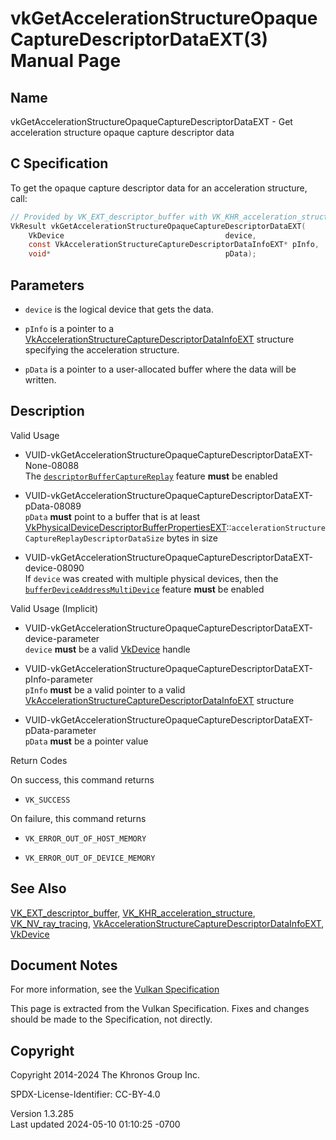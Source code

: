 # vkGetAccelerationStructureOpaqueCaptureDescriptorDataEXT(3) Manual Page

## Name

vkGetAccelerationStructureOpaqueCaptureDescriptorDataEXT - Get
acceleration structure opaque capture descriptor data



## <a href="#_c_specification" class="anchor"></a>C Specification

To get the opaque capture descriptor data for an acceleration structure,
call:

``` c
// Provided by VK_EXT_descriptor_buffer with VK_KHR_acceleration_structure or VK_NV_ray_tracing
VkResult vkGetAccelerationStructureOpaqueCaptureDescriptorDataEXT(
    VkDevice                                    device,
    const VkAccelerationStructureCaptureDescriptorDataInfoEXT* pInfo,
    void*                                       pData);
```

## <a href="#_parameters" class="anchor"></a>Parameters

- `device` is the logical device that gets the data.

- `pInfo` is a pointer to a
  [VkAccelerationStructureCaptureDescriptorDataInfoEXT](https://registry.khronos.org/vulkan/specs/1.3-extensions/man/html/VkAccelerationStructureCaptureDescriptorDataInfoEXT.html)
  structure specifying the acceleration structure.

- `pData` is a pointer to a user-allocated buffer where the data will be
  written.

## <a href="#_description" class="anchor"></a>Description

Valid Usage

- <a
  href="#VUID-vkGetAccelerationStructureOpaqueCaptureDescriptorDataEXT-None-08088"
  id="VUID-vkGetAccelerationStructureOpaqueCaptureDescriptorDataEXT-None-08088"></a>
  VUID-vkGetAccelerationStructureOpaqueCaptureDescriptorDataEXT-None-08088  
  The <a
  href="https://registry.khronos.org/vulkan/specs/1.3-extensions/html/vkspec.html#features-descriptorBuffer"
  target="_blank"
  rel="noopener"><code>descriptorBufferCaptureReplay</code></a> feature
  **must** be enabled

- <a
  href="#VUID-vkGetAccelerationStructureOpaqueCaptureDescriptorDataEXT-pData-08089"
  id="VUID-vkGetAccelerationStructureOpaqueCaptureDescriptorDataEXT-pData-08089"></a>
  VUID-vkGetAccelerationStructureOpaqueCaptureDescriptorDataEXT-pData-08089  
  `pData` **must** point to a buffer that is at least
  [VkPhysicalDeviceDescriptorBufferPropertiesEXT](https://registry.khronos.org/vulkan/specs/1.3-extensions/man/html/VkPhysicalDeviceDescriptorBufferPropertiesEXT.html)::`accelerationStructureCaptureReplayDescriptorDataSize`
  bytes in size

- <a
  href="#VUID-vkGetAccelerationStructureOpaqueCaptureDescriptorDataEXT-device-08090"
  id="VUID-vkGetAccelerationStructureOpaqueCaptureDescriptorDataEXT-device-08090"></a>
  VUID-vkGetAccelerationStructureOpaqueCaptureDescriptorDataEXT-device-08090  
  If `device` was created with multiple physical devices, then the <a
  href="https://registry.khronos.org/vulkan/specs/1.3-extensions/html/vkspec.html#features-bufferDeviceAddressMultiDevice"
  target="_blank"
  rel="noopener"><code>bufferDeviceAddressMultiDevice</code></a> feature
  **must** be enabled

Valid Usage (Implicit)

- <a
  href="#VUID-vkGetAccelerationStructureOpaqueCaptureDescriptorDataEXT-device-parameter"
  id="VUID-vkGetAccelerationStructureOpaqueCaptureDescriptorDataEXT-device-parameter"></a>
  VUID-vkGetAccelerationStructureOpaqueCaptureDescriptorDataEXT-device-parameter  
  `device` **must** be a valid [VkDevice](https://registry.khronos.org/vulkan/specs/1.3-extensions/man/html/VkDevice.html) handle

- <a
  href="#VUID-vkGetAccelerationStructureOpaqueCaptureDescriptorDataEXT-pInfo-parameter"
  id="VUID-vkGetAccelerationStructureOpaqueCaptureDescriptorDataEXT-pInfo-parameter"></a>
  VUID-vkGetAccelerationStructureOpaqueCaptureDescriptorDataEXT-pInfo-parameter  
  `pInfo` **must** be a valid pointer to a valid
  [VkAccelerationStructureCaptureDescriptorDataInfoEXT](https://registry.khronos.org/vulkan/specs/1.3-extensions/man/html/VkAccelerationStructureCaptureDescriptorDataInfoEXT.html)
  structure

- <a
  href="#VUID-vkGetAccelerationStructureOpaqueCaptureDescriptorDataEXT-pData-parameter"
  id="VUID-vkGetAccelerationStructureOpaqueCaptureDescriptorDataEXT-pData-parameter"></a>
  VUID-vkGetAccelerationStructureOpaqueCaptureDescriptorDataEXT-pData-parameter  
  `pData` **must** be a pointer value

Return Codes

On success, this command returns  
- `VK_SUCCESS`

On failure, this command returns  
- `VK_ERROR_OUT_OF_HOST_MEMORY`

- `VK_ERROR_OUT_OF_DEVICE_MEMORY`

## <a href="#_see_also" class="anchor"></a>See Also

[VK_EXT_descriptor_buffer](https://registry.khronos.org/vulkan/specs/1.3-extensions/man/html/VK_EXT_descriptor_buffer.html),
[VK_KHR_acceleration_structure](https://registry.khronos.org/vulkan/specs/1.3-extensions/man/html/VK_KHR_acceleration_structure.html),
[VK_NV_ray_tracing](https://registry.khronos.org/vulkan/specs/1.3-extensions/man/html/VK_NV_ray_tracing.html),
[VkAccelerationStructureCaptureDescriptorDataInfoEXT](https://registry.khronos.org/vulkan/specs/1.3-extensions/man/html/VkAccelerationStructureCaptureDescriptorDataInfoEXT.html),
[VkDevice](https://registry.khronos.org/vulkan/specs/1.3-extensions/man/html/VkDevice.html)

## <a href="#_document_notes" class="anchor"></a>Document Notes

For more information, see the <a
href="https://registry.khronos.org/vulkan/specs/1.3-extensions/html/vkspec.html#vkGetAccelerationStructureOpaqueCaptureDescriptorDataEXT"
target="_blank" rel="noopener">Vulkan Specification</a>

This page is extracted from the Vulkan Specification. Fixes and changes
should be made to the Specification, not directly.

## <a href="#_copyright" class="anchor"></a>Copyright

Copyright 2014-2024 The Khronos Group Inc.

SPDX-License-Identifier: CC-BY-4.0

Version 1.3.285  
Last updated 2024-05-10 01:10:25 -0700
